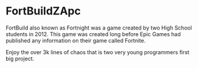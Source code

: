 # FortBuildZApc

FortBuild also known as Fortnight was a game created by two High School students in 2012. This game was created long before Epic Games had published any information on their game
called Fortnite. 

Enjoy the over 3k lines of chaos that is two very young programmers first big project. 
